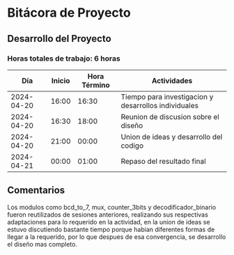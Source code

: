 # Bitácora de Proyecto

## Desarrollo del Proyecto
### Horas totales de trabajo: 6 horas

| Día       | Inicio  | Hora Término | Actividades                                         |
|-----------|---------|--------------|---------------------------------------------------  |
| 2024-04-20| 16:00   | 16:30        | Tiempo para investigacion y desarrollos individuales|
| 2024-04-20| 16:30   | 18:00        | Reunion de discusion sobre el diseño                |
| 2024-04-20| 21:00   | 00:00        | Union de ideas y desarrollo del codigo              | 
| 2024-04-21| 00:00   | 01:00        | Repaso del resultado final                          |

## Comentarios
Los modulos como bcd_to_7, mux, counter_3bits y decodificador_binario fueron reutilizados de sesiones anteriores, realizando sus respectivas adaptaciones para lo requerido en la actividad, en la union de ideas se estuvo discutiendo bastante tiempo porque habian diferentes formas de llegar a la requerido, por lo que despues de esa convergencia, se desarrollo el diseño mas completo.
